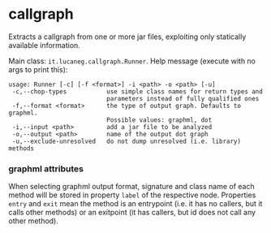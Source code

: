 # callgraph
Extracts a callgraph from one or more jar files, exploiting only statically available information.

Main class: `it.lucaneg.callgraph.Runner`.
Help message (execute with no args to print this):
```
usage: Runner [-c] [-f <format>] -i <path> -o <path> [-u]
 -c,--chop-types           use simple class names for return types and
                           parameters instead of fully qualified ones
 -f,--format <format>      the type of output graph. Defaults to graphml.
                           Possible values: graphml, dot
 -i,--input <path>         add a jar file to be analyzed
 -o,--output <path>        name of the output dot graph
 -u,--exclude-unresolved   do not dump unresolved (i.e. library) methods
 ```

### graphml attributes

When selecting graphml output format, signature and class name of each method will be stored in property `label` of the respective node. Properties `entry` and `exit` mean the method is an entrypoint (i.e. it has no callers, but it calls other methods) or an exitpoint (it has callers, but id does not call any other method). 
